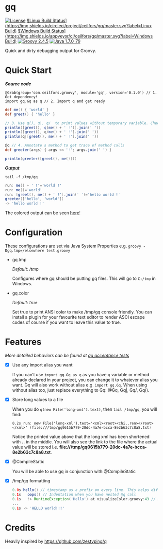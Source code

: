 # gq

[![License](https://img.shields.io/badge/License-Apache%202.0-blue.svg)](https://github.com/ceilfors/gq/blob/master/LICENSE)
[![Linux Build Status](https://img.shields.io/circleci/project/ceilfors/gq/master.svg?label=Linux Build)](https://circleci.com/gh/ceilfors/gq/tree/master)
[![Windows Build Status](https://img.shields.io/appveyor/ci/ceilfors/gq/master.svg?label=Windows Build)](https://ci.appveyor.com/project/ceilfors/gq/branch/master)
[![Groovy 2.4.5](https://img.shields.io/badge/groovy-2.4.5-red.svg)](http://www.groovy-lang.org/)
[![Java 1.7.0_79](https://img.shields.io/badge/java-1.7.0__79-red.svg)](https://java.com)

Quick and dirty debugging output for Groovy.

# Quick Start

_**Source code**_

```
@Grab(group='com.ceilfors.groovy', module='gq', version='0.1.0') // 1. Get dependency!
import gq.Gq as q // 2. Import q and get ready
```
```groovy
def me() { 'world' }
def greet() { 'hello' }

// 3. Use q(), q|, q/  to print values without temporary variable. Check the differences from the output below.
println([greet(), q(me() + ' !')].join(' '))
println([greet(), q/me() + ' !'].join(' '))
println(q|[greet(), me() + ' !'].join(' '))

@q // 4. Annotate a method to get trace of method calls
def greeter(args) { args << '!'; args.join(' ') }

println(greeter([greet(), me()]))
```

_**Output**_

`tail -f /tmp/gq`

```groovy
run: me() + ' !'='world !'
run: me()='world'
run: [greet(), me() + ' !'].join(' ')='hello world !'
greeter(['hello', 'world'])
-> 'hello world !'
```

The colored output can be seen [here](doc/quick-start-output.png)!

# Configuration

These configurations are set via Java System Properties e.g. `groovy -Dgq.tmp=/elsewhere test.groovy`

- gq.tmp

  *Default: /tmp*
  
  Configures where gq should be putting gq files. This will go to `C:/tmp` in Windows.

- gq.color

  *Default: true*

  Set true to print ANSI color to make /tmp/gq console friendly. You can install a plugin for your favourite text editor to render ASCI escape codes of course if you want to leave this value to true.

# Features

*More detailed behaviors can be found at [gq acceptance tests](test-acceptance/src/test/groovy/com/ceilfors/groovy/gq)*

- [x] Use any import alias you want

  If you can't use `import gq.Gq as q` as you have q variable or method already declared in your project, you can change it to whatever alias you want. Gq will also work without alias e.g. `import gq.Gq`. When using without alias too, just replace everything to Gq: @Gq, Gq|, Gq/, Gq().

- [x] Store long values to a file

  When you do `q(new File('long-xml').text)`, then `tail /tmp/gq`, you will find:
    
  ```
  0.2s run: new File('long-xml').text='<xml><root><chi..ren></root></xml>' (file:///tmp/gq0615b779-20dc-4a7e-bcca-8e2b63c7c8a8.txt)
  ```
  
  Notice the printed value above that the long xml has been shortened with **..** in the middle. You will also see the link to the file where the actual value will be stored i.e. **file:///tmp/gq0615b779-20dc-4a7e-bcca-8e2b63c7c8a8.txt**.

- [x] @CompileStatic

  You will be able to use gq in conjunction with @CompileStatic
  
- [x] /tmp/gq formatting

  ```groovy
  0.0s hello() // timestamp as a prefix on every line. This helps differentiating multiple time of execution.
  0.1s   oops() // Indentation when you have nested @q call
  0.1s   !> RuntimeException('Hello') at visualizeColor.groovy:43 // Handles and prints exception with line number
  ...
  0.1s -> 'HELLO world!!!'
  ```

# Credits

Heavily inspired by https://github.com/zestyping/q
